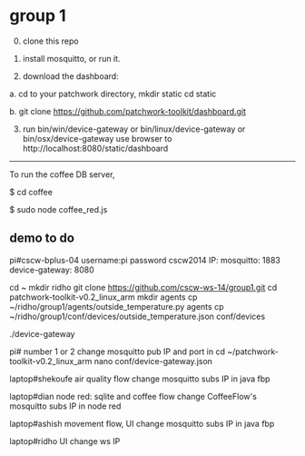 group 1
======
0. clone this repo

1. install mosquitto, or run it.

2. download the dashboard: 

a. cd to your patchwork directory, 
   mkdir static
   cd static
   
b. git clone https://github.com/patchwork-toolkit/dashboard.git

3. run bin/win/device-gateway or bin/linux/device-gateway or bin/osx/device-gateway
use browser to http://localhost:8080/static/dashboard

------
To run the coffee DB server,

$ cd coffee

$ sudo node coffee_red.js


## demo to do 
pi#cscw-bplus-04 username:pi password cscw2014
IP: 
mosquitto: 1883
device-gateway: 8080

cd ~
mkdir ridho
git clone https://github.com/cscw-ws-14/group1.git
cd patchwork-toolkit-v0.2_linux_arm
mkdir agents
cp ~/ridho/group1/agents/outside_temperature.py agents
cp ~/ridho/group1/conf/devices/outside_temperature.json conf/devices

./device-gateway

pi# number 1 or 2
change mosquitto pub IP and port in 
cd ~/patchwork-toolkit-v0.2_linux_arm
nano conf/device-gateway.json


laptop#shekoufe
air quality flow
change mosquitto subs IP in java fbp

laptop#dian
node red: sqlite and coffee flow
change CoffeeFlow's mosquitto subs IP in node red

laptop#ashish
movement flow, UI 
change mosquitto subs IP in java fbp

laptop#ridho UI
change ws IP 

